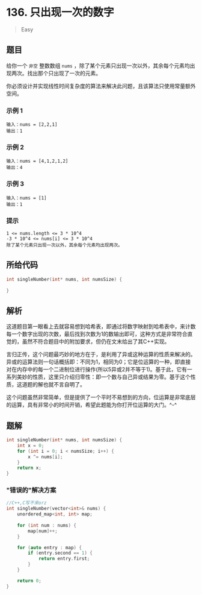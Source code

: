 # 136. 只出现一次的数字

> Easy

## 题目

给你一个 `非空` 整数数组 `nums` ，除了某个元素只出现一次以外，其余每个元素均出现两次。找出那个只出现了一次的元素。

你必须设计并实现线性时间复杂度的算法来解决此问题，且该算法只使用常量额外空间。

### 示例 1

```
输入：nums = [2,2,1]
输出：1
```

### 示例 2

```
输入：nums = [4,1,2,1,2]
输出：4
```

### 示例 3

```
输入：nums = [1]
输出：1
```

### 提示

```
1 <= nums.length <= 3 * 10^4
-3 * 10^4 <= nums[i] <= 3 * 10^4
除了某个元素只出现一次以外，其余每个元素均出现两次。
```


## 所给代码

```c
int singleNumber(int* nums, int numsSize) {
    
}
```

## 解析

这道题目第一眼看上去就容易想到哈希表，即通过将数字映射到哈希表中，来计数每一个数字出现的次数，最后找到次数为1的数输出即可，这种方式是非常符合直觉的，虽然不符合题目中的附加要求，但仍在文末给出了其C++实现。

言归正传，这个问题最巧妙的地方在于，是利用了异或这种运算的性质来解决的。
异或的运算法则一句话概括即：不同为1，相同为0；它是位运算的一种，即直接对在内存中的每一个二进制位进行操作(所以5异或2并不等于1)。基于此，它有一系列美妙的性质，这里只介绍归零性：即一个数与自己异或结果为零。基于这个性质，这道题的解也就不言自明了。

这个问题虽然非常简单，但是提供了一个平时不易想到的方向，位运算是非常底层的运算，具有非常小的时间开销，希望此题能为你打开位运算的大门。\^\-\^

## 题解

```c
int singleNumber(int* nums, int numsSize) {
    int x = 0;
    for (int i = 0; i < numsSize; i++) {
        x ^= nums[i];
    }
    return x;
}
```

### "错误的"解决方案

```c++
//C++,C写不来orz
int singleNumber(vector<int>& nums) {
    unordered_map<int, int> map;
    
    for (int num : nums) {
        map[num]++;
    }

    for (auto entry : map) {
        if (entry.second == 1) {
            return entry.first;
        }
    }

    return 0;
}
```



